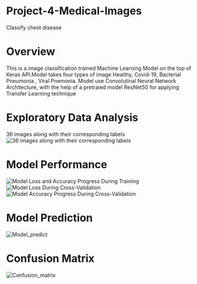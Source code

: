 # Project-4-Medical-Images
Classify chest disease 
# Overview 
This is a  image classification  trained Machine Learning Model on the top of Keras API.Model takes four types of image Healthy, Covid-19, Bacterial Pneumonia , Viral Pnemonia. Model use Convolutinal Neural Network Architecture, with the help of a pretraied model ResNet50 for applying Transfer Learning technique

# Exploratory  Data Analysis
36 images along with their corresponding labels
![36 images along with their corresponding labels](https://user-images.githubusercontent.com/81525107/162842909-0df778e1-f779-45f3-99d6-97b42532afed.png)


# Model Performance


![Model Loss and Accuracy Progress During Training](https://user-images.githubusercontent.com/81525107/162842970-b155bb16-5df9-432a-81f2-135c4924ceb5.png)
![Model Loss During Cross-Validation](https://user-images.githubusercontent.com/81525107/162842984-3411db8a-3b37-4f1a-ad00-47af32d0b8a2.png)
![Model Accuracy Progress During Cross-Validation](https://user-images.githubusercontent.com/81525107/162843009-34de5994-184d-46bb-b658-2144aa244c66.png)
# Model Prediction

![Model_predict](https://user-images.githubusercontent.com/81525107/162843058-34349447-6374-4467-8576-7d4e6afaaf26.png)

# Confusion Matrix

![Confusion_matrix](https://user-images.githubusercontent.com/81525107/162843152-9aab63c9-d64d-45c0-abf3-e2a1ad67450f.png)
